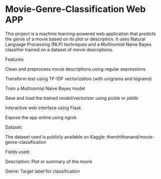 # Movie-Genre-Classification Web APP


This project is a machine learning-powered web application that predicts the genre of a movie based on its plot or description. It uses Natural Language Processing (NLP) techniques and a Multinomial Naive Bayes classifier trained on a dataset of movie descriptions.

Features:

Clean and preprocess movie descriptions using regular expressions

Transform text using TF-IDF vectorization (with unigrams and bigrams)

Train a Multinomial Naive Bayes model

Save and load the trained model/vectorizer using pickle or joblib

Interactive web interface using Flask

Expose the app online using ngrok

Dataset:

The dataset used is publicly available on Kaggle:
therohithanand/movie-genre-classification

Fields used:

Description: Plot or summary of the movie

Genre: Target label for classification
